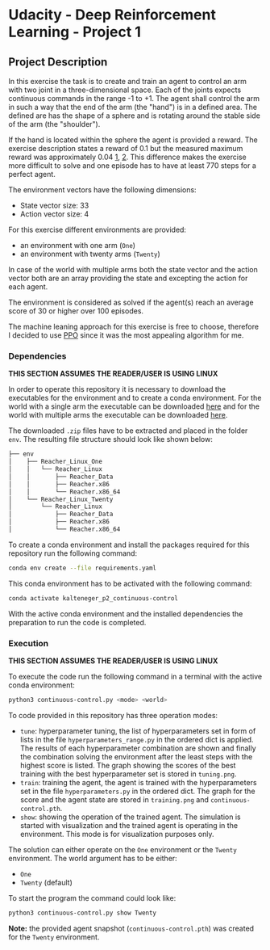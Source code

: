 # Udacity - Deep Reinforcement Learning - Project 1

## Project Description

In this exercise the task is to create and train an agent to control an arm with two joint in a three-dimensional space.
Each of the joints expects continuous commands in the range -1 to +1.
The agent shall control the arm in such a way that the end of the arm (the "hand") is in a defined area.
The defined are has the shape of a sphere and is rotating around the stable side of the arm (the "shoulder").

If the hand is located within the sphere the agent is provided a reward.
The exercise description states a reward of 0.1 but the measured maximum reward was approximately 0.04 [1](PROBLEM_SOURCE_1), [2](PROBLEM_SOURCE_2).
This difference makes the exercise more difficult to solve and one episode has to have at least 770 steps for a perfect agent.

The environment vectors have the following dimensions:
- State vector size: 33
- Action vector size: 4

For this exercise different environments are provided:
- an environment with one arm (`One`)
- an environment with twenty arms (`Twenty`)

In case of the world with multiple arms both the state vector and the action vector both are an array providing the state and excepting the action for each agent.

The environment is considered as solved if the agent(s) reach an average score of 30 or higher over 100 episodes.

The machine leaning approach for this exercise is free to choose, therefore I decided to use [PPO](PPO) since it was the most appealing algorithm for me.

[PPO]: https://openai.com/blog/openai-baselines-ppo/
[PROBLEM_SOURCE_1]: https://knowledge.udacity.com/questions/32300
[PROBLEM_SOURCE_2]: https://knowledge.udacity.com/questions/558456

### Dependencies

**THIS SECTION ASSUMES THE READER/USER IS USING LINUX**

In order to operate this repository it is necessary to download the executables for the environment and to create a conda environment.
For the world with a single arm the executable can be downloaded [here](One) and for the world with multiple arms the executable can be downloaded [here](Twenty).

[One]: https://s3-us-west-1.amazonaws.com/udacity-drlnd/P2/Reacher/one_agent/Reacher_Linux.zip
[Twenty]: https://s3-us-west-1.amazonaws.com/udacity-drlnd/P2/Reacher/Reacher_Linux.zip

The downloaded `.zip` files have to be extracted and placed in the folder `env`.
The resulting file structure should look like shown below:
```bash
├── env
│    ├── Reacher_Linux_One
│    │   └── Reacher_Linux
│    │       ├── Reacher_Data
│    │       ├── Reacher.x86
│    │       └── Reacher.x86_64
│    └── Reacher_Linux_Twenty
│        └── Reacher_Linux
│            ├── Reacher_Data
│            ├── Reacher.x86
│            └── Reacher.x86_64
```

To create a conda environment and install the packages required for this repository run the following command:
```bash
conda env create --file requirements.yaml
```

This conda environment has to be activated with the following command:
```bash
conda activate kalteneger_p2_continuous-control
```

With the active conda environment and the installed dependencies the preparation to run the code is completed.

### Execution

**THIS SECTION ASSUMES THE READER/USER IS USING LINUX**

To execute the code run the following command in a terminal with the active conda environment:
```bash
python3 continuous-control.py <mode> <world>
```

To code provided in this repository has three operation modes:
- `tune`: hyperparameter tuning, the list of hyperparameters set in form of lists in the file `hyperparameters_range.py` in the ordered dict is applied.
  The results of each hyperparameter combination are shown and finally the combination solving the environment after the least steps with the highest score is listed.
  The graph showing the scores of the best training with the best hyperparameter set is stored in `tuning.png`.
- `train`: training the agent, the agent is trained with the hyperparameters set in the file `hyperparameters.py` in the ordered dict.
  The graph for the score and the agent state are stored in `training.png` and `continuous-control.pth`.
- `show`: showing the operation of the trained agent.
  The simulation is started with visualization and the trained agent is operating in the environment.
  This mode is for visualization purposes only.

The solution can either operate on the `One` environment or the `Twenty` environment.
The world argument has to be either:
- `One`
- `Twenty` (default)

To start the program the command could look like:
```bash
python3 continuous-control.py show Twenty
```

**Note:** the provided agent snapshot (`continuous-control.pth`) was created for the `Twenty` environment.